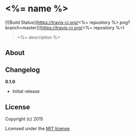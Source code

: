 # <%= name %>

[![Build Status](https://travis-ci.org/<%= repository %>.png?branch=master)](https://travis-ci.org/<%= repository %>)

> <%= description %>

## About


## Changelog

__0.1.0__

- Initial release

## License

Copyright (c) 2015

Licensed under the [MIT license](LICENSE).
